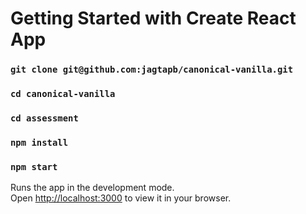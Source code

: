 # Getting Started with Create React App

### `git clone git@github.com:jagtapb/canonical-vanilla.git`

### `cd canonical-vanilla`

### `cd assessment`

### `npm install`

### `npm start`

Runs the app in the development mode.\
Open [http://localhost:3000](http://localhost:3000) to view it in your browser.
